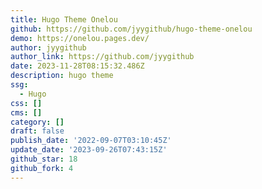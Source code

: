 ```yaml
---
title: Hugo Theme Onelou
github: https://github.com/jyygithub/hugo-theme-onelou
demo: https://onelou.pages.dev/
author: jyygithub
author_link: https://github.com/jyygithub
date: 2023-11-28T08:15:32.486Z
description: hugo theme
ssg:
  - Hugo
css: []
cms: []
category: []
draft: false
publish_date: '2022-09-07T03:10:45Z'
update_date: '2023-09-26T07:43:15Z'
github_star: 18
github_fork: 4
---
```


